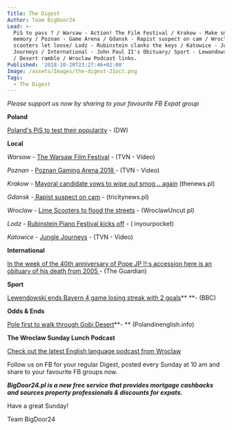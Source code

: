 ```yaml
---
Title: The Digest
Author: Team BigDoor24
Lead: >-
  PiS to pass ? / Warsaw - Action! The Film Festival / Krakow - Make smog a
  memory / Poznan - Game Arena / Gdansk - Rapist suspect on cam / Wroclaw- Lime
  scooters let loose/ Lodz - Rubinstein clanks the keys / Katowice - Jungle
  Journeys / International - John Paul II's Obituary/ Sport - Lewandowski sores
  / Desert ramble / Wroclaw Podcast links.
Published: '2018-10-20T23:27:46+02:00'
Image: /assets/Images/the-digest-21oct.png
Tags:
  - The Digest
---
```

_Please support us now by sharing to your favourite FB Expat group_

<div class="sharethis-inline-share-buttons"></div>

**Poland**

[Poland's PiS to test their popularity](https://www.dw.com/en/polands-pis-nationalists-face-test-in-local-election-battles/a-45962091) - (DW)

**Local**

_Warsaw_ -  [The Warsaw Film Festival](https://www.tvn24.pl/tvn24-news-in-english,157,m/nearly-200-movies-from-60-countries-the-34th-warsaw-film-festival-is-on,876537.html) - (TVN - Video)

_Poznan_ -  [Poznan Gaming Arena 2018 ](https://www.tvn24.pl/tvn24-news-in-english,157,m/top-notch-games-and-computers-at-poznan-game-arena-2018,877421.html) - (TVN - Video)

_Krakow_ - [Mayoral candidate vows to wipe out smog .. again](http://thenews.pl/1/11/Artykul/387181,Mayoral-contender-vows-to-build-metro-wipe-out-smog-in-Poland%E2%80%99s-historic-Krakow) (thenews.pl)

_Gdansk_ -[ Rapist suspect on cam](https://tricitynews.pl/a-rapist-in-gdynia-new-developments-surveillance-footage-in-the-article/) - (tricitynews.pl)

_Wroclaw_ - [Lime Scooters to flood the streets](http://wroclawuncut.com/2018/10/17/lime-electric-scooter-wroclaw/) - (WroclawUncut.pl)

_Lodz_ -   [Rubinstein Piano Festival kicks off](https://www.inyourpocket.com/lodz/rubinstein-piano-festival_11111e) - ( inyourpocket)

_Katowice_ -  [Jungle Journeys](https://www.tvn24.pl/tvn24-news-in-english,157,m/green-tram-in-katowice-allows-passengers-to-travel-in-forest-like-atmosphere,877494.html) - (TVN - Video)

**International**

[In the week of the 40th anniversary of Pope JP !!;s accession here is an obituary of his death from 2005 ](https://www.theguardian.com/world/2005/apr/02/guardianobituaries.catholicism)- (The Guardian) 

**Sport**

[Lewendowski ends Bayern 4 game losing streak with 2 goals](https://www.bbc.com/sport/football/45915902)** **- (BBC)

**Odds & Ends**

[Pole first to walk through Gobi Desert](https://polandinenglish.info/39484418/pole-first-to-walk-through-asian-desert)**\- ** (Polandinenglish.info)

**The Wroclaw Sunday Lunch Podcast**

[Check out the latest English language podcast from Wroclaw](https://www.facebook.com/Sunday-Lunch-202571010092872/)

Follow us on FB for your regular Digest, posted every Sunday at 10 am and share to your favourite FB groups now.

_**BigDoor24.pl is a new free service that provides mortgage cashbacks and sources property professionals & discounts for expats.**_

Have a great Sunday!

Team BigDoor24
